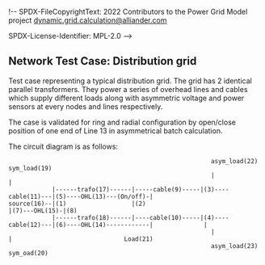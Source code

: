 !--
SPDX-FileCopyrightText: 2022 Contributors to the Power Grid Model project <dynamic.grid.calculation@alliander.com>

SPDX-License-Identifier: MPL-2.0
-->
## Network Test Case: Distribution grid 

Test case representing a typical distribution grid. 
The grid has 2 identical parallel transformers. 
They power a series of overhead lines and cables which supply different loads along with asymmetric voltage and power sensors
at every nodes and lines respectively.

The case is validated for ring and radial configuration by open/close position of 
one end of Line 13 in asymmetrical batch calculation.

The circuit diagram is as follows:
```
                                                        asym_load(22)            sym_load(19)
                                                        |                   |
            |------trafo(17)------|-----cable(9)-----|(3)----cable(11)---|(5)----OHL(13)---(On/off)-|
source(16)--|(1)                  |(2)                                                              |(7)---OHL(15)-|(8)
            |------trafo(18)------|----cable(10)-----|(4)----cable(12)---|(6)----OHL(14)------------|              |
                                                        |                   |                               Load(21)
                                                        asym_load(23)            sym_oad(20)
```